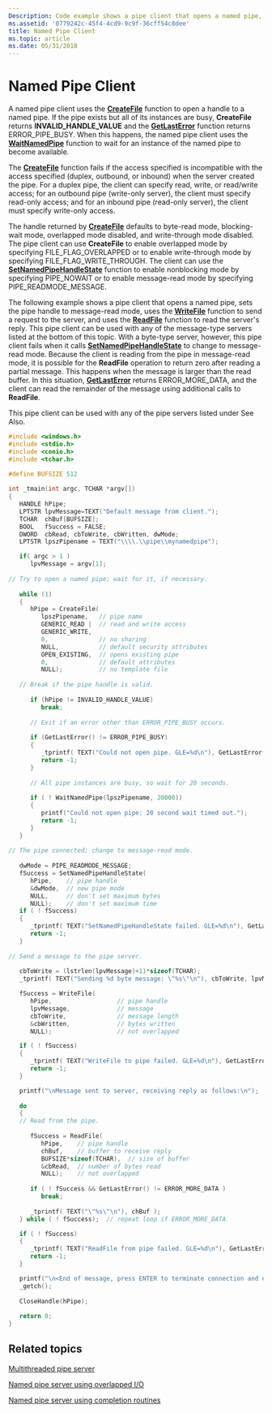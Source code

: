 ```yaml
---
Description: Code example shows a pipe client that opens a named pipe, sets the pipe handle to message-read mode, uses the WriteFile function to send a request to the server, and uses the ReadFile function to read the servers reply.
ms.assetid: '0779242c-45f4-4cd9-9c9f-36cff54c8dee'
title: Named Pipe Client
ms.topic: article
ms.date: 05/31/2018
---
```


# Named Pipe Client

A named pipe client uses the [**CreateFile**](/windows/desktop/api/fileapi/nf-fileapi-createfilea) function to open a handle to a named pipe. If the pipe exists but all of its instances are busy, **CreateFile** returns **INVALID\_HANDLE\_VALUE** and the [**GetLastError**](/windows/desktop/api/errhandlingapi/nf-errhandlingapi-getlasterror) function returns ERROR\_PIPE\_BUSY. When this happens, the named pipe client uses the [**WaitNamedPipe**](/windows/desktop/api/Winbase/nf-winbase-waitnamedpipea) function to wait for an instance of the named pipe to become available.

The [**CreateFile**](/windows/desktop/api/fileapi/nf-fileapi-createfilea) function fails if the access specified is incompatible with the access specified (duplex, outbound, or inbound) when the server created the pipe. For a duplex pipe, the client can specify read, write, or read/write access; for an outbound pipe (write-only server), the client must specify read-only access; and for an inbound pipe (read-only server), the client must specify write-only access.

The handle returned by [**CreateFile**](/windows/desktop/api/fileapi/nf-fileapi-createfilea) defaults to byte-read mode, blocking-wait mode, overlapped mode disabled, and write-through mode disabled. The pipe client can use **CreateFile** to enable overlapped mode by specifying FILE\_FLAG\_OVERLAPPED or to enable write-through mode by specifying FILE\_FLAG\_WRITE\_THROUGH. The client can use the [**SetNamedPipeHandleState**](/windows/win32/api/namedpipeapi/nf-namedpipeapi-setnamedpipehandlestate) function to enable nonblocking mode by specifying PIPE\_NOWAIT or to enable message-read mode by specifying PIPE\_READMODE\_MESSAGE.

The following example shows a pipe client that opens a named pipe, sets the pipe handle to message-read mode, uses the [**WriteFile**](/windows/desktop/api/fileapi/nf-fileapi-writefile) function to send a request to the server, and uses the [**ReadFile**](/windows/desktop/api/fileapi/nf-fileapi-readfile) function to read the server's reply. This pipe client can be used with any of the message-type servers listed at the bottom of this topic. With a byte-type server, however, this pipe client fails when it calls [**SetNamedPipeHandleState**](/windows/win32/api/namedpipeapi/nf-namedpipeapi-setnamedpipehandlestate) to change to message-read mode. Because the client is reading from the pipe in message-read mode, it is possible for the **ReadFile** operation to return zero after reading a partial message. This happens when the message is larger than the read buffer. In this situation, [**GetLastError**](/windows/desktop/api/errhandlingapi/nf-errhandlingapi-getlasterror) returns ERROR\_MORE\_DATA, and the client can read the remainder of the message using additional calls to **ReadFile**.

This pipe client can be used with any of the pipe servers listed under See Also.


```C++
#include <windows.h> 
#include <stdio.h>
#include <conio.h>
#include <tchar.h>

#define BUFSIZE 512
 
int _tmain(int argc, TCHAR *argv[]) 
{ 
   HANDLE hPipe; 
   LPTSTR lpvMessage=TEXT("Default message from client."); 
   TCHAR  chBuf[BUFSIZE]; 
   BOOL   fSuccess = FALSE; 
   DWORD  cbRead, cbToWrite, cbWritten, dwMode; 
   LPTSTR lpszPipename = TEXT("\\\\.\\pipe\\mynamedpipe"); 

   if( argc > 1 )
      lpvMessage = argv[1];
 
// Try to open a named pipe; wait for it, if necessary. 
 
   while (1) 
   { 
      hPipe = CreateFile( 
         lpszPipename,   // pipe name 
         GENERIC_READ |  // read and write access 
         GENERIC_WRITE, 
         0,              // no sharing 
         NULL,           // default security attributes
         OPEN_EXISTING,  // opens existing pipe 
         0,              // default attributes 
         NULL);          // no template file 
 
   // Break if the pipe handle is valid. 
 
      if (hPipe != INVALID_HANDLE_VALUE) 
         break; 
 
      // Exit if an error other than ERROR_PIPE_BUSY occurs. 
 
      if (GetLastError() != ERROR_PIPE_BUSY) 
      {
         _tprintf( TEXT("Could not open pipe. GLE=%d\n"), GetLastError() ); 
         return -1;
      }
 
      // All pipe instances are busy, so wait for 20 seconds. 
 
      if ( ! WaitNamedPipe(lpszPipename, 20000)) 
      { 
         printf("Could not open pipe: 20 second wait timed out."); 
         return -1;
      } 
   } 
 
// The pipe connected; change to message-read mode. 
 
   dwMode = PIPE_READMODE_MESSAGE; 
   fSuccess = SetNamedPipeHandleState( 
      hPipe,    // pipe handle 
      &dwMode,  // new pipe mode 
      NULL,     // don't set maximum bytes 
      NULL);    // don't set maximum time 
   if ( ! fSuccess) 
   {
      _tprintf( TEXT("SetNamedPipeHandleState failed. GLE=%d\n"), GetLastError() ); 
      return -1;
   }
 
// Send a message to the pipe server. 
 
   cbToWrite = (lstrlen(lpvMessage)+1)*sizeof(TCHAR);
   _tprintf( TEXT("Sending %d byte message: \"%s\"\n"), cbToWrite, lpvMessage); 

   fSuccess = WriteFile( 
      hPipe,                  // pipe handle 
      lpvMessage,             // message 
      cbToWrite,              // message length 
      &cbWritten,             // bytes written 
      NULL);                  // not overlapped 

   if ( ! fSuccess) 
   {
      _tprintf( TEXT("WriteFile to pipe failed. GLE=%d\n"), GetLastError() ); 
      return -1;
   }

   printf("\nMessage sent to server, receiving reply as follows:\n");
 
   do 
   { 
   // Read from the pipe. 
 
      fSuccess = ReadFile( 
         hPipe,    // pipe handle 
         chBuf,    // buffer to receive reply 
         BUFSIZE*sizeof(TCHAR),  // size of buffer 
         &cbRead,  // number of bytes read 
         NULL);    // not overlapped 
 
      if ( ! fSuccess && GetLastError() != ERROR_MORE_DATA )
         break; 
 
      _tprintf( TEXT("\"%s\"\n"), chBuf ); 
   } while ( ! fSuccess);  // repeat loop if ERROR_MORE_DATA 

   if ( ! fSuccess)
   {
      _tprintf( TEXT("ReadFile from pipe failed. GLE=%d\n"), GetLastError() );
      return -1;
   }

   printf("\n<End of message, press ENTER to terminate connection and exit>");
   _getch();
 
   CloseHandle(hPipe); 
 
   return 0; 
}
```



## Related topics

<dl> <dt>

[Multithreaded pipe server](multithreaded-pipe-server.md)
</dt> <dt>

[Named pipe server using overlapped I/O](named-pipe-server-using-overlapped-i-o.md)
</dt> <dt>

[Named pipe server using completion routines](named-pipe-server-using-completion-routines.md)
</dt> </dl>

 

 